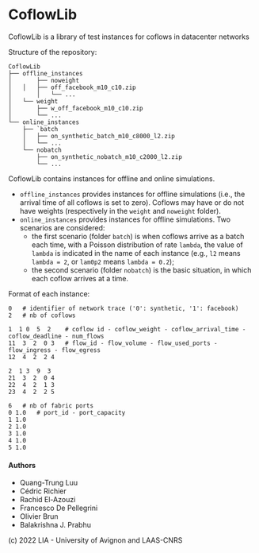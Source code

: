 # CoflowLib
CoflowLib is a library of test instances for coflows in datacenter networks


Structure of the repository:
```
CoflowLib
├── offline_instances
│      	├── noweight
│ 	│ 	├── off_facebook_m10_c10.zip
│   	│  	└── ...
│	└── weight
│	 	├── w_off_facebook_m10_c10.zip
│	  	└── ...
└── online_instances
   	├── `batch
 	│ 	├── on_synthetic_batch_m10_c8000_l2.zip
   	│  	└── ...
   	└── nobatch
 	 	├── on_synthetic_nobatch_m10_c2000_l2.zip
  		└── ...
```

CoflowLib contains instances for offline and online simulations.
* `offline_instances` provides instances for offline simulations (i.e., the arrival time of all coflows is set to zero). Coflows may have or do not have weights (respectively in the `weight` and `noweight` folder).
* `online_instances` provides instances for offline simulations. Two scenarios are considered:
	* the first scenario (folder `batch`) is when coflows arrive as a batch each time, with a Poisson distribution of rate `lambda`, the value of `lambda` is indicated in the name of each instance (e.g., `l2` means `lambda = 2`, or `lam0p2` means `lambda = 0.2`);
	* the second scenario (folder `nobatch`) is the basic situation, in which each coflow arrives at a time.


Format of each instance:

```
0	# identifier of network trace ('0': synthetic, '1': facebook)
2 	# nb of coflows

1  1 0  5  2	# coflow id - coflow_weight - coflow_arrival_time - coflow_deadline - num_flows
11  3  2  0 3	# flow_id - flow_volume - flow_used_ports - flow_ingress - flow_egress
12  4  2  2 4

2  1 3  9  3
21  3  2  0 4
22  4  2  1 3
23  4  2  2 5

6	# nb of fabric ports
0 1.0	# port_id - port_capacity	
1 1.0
2 1.0
3 1.0
4 1.0
5 1.0
```


#### Authors
* Quang-Trung Luu
* Cédric Richier
* Rachid El-Azouzi
* Francesco De Pellegrini
* Olivier Brun
* Balakrishna J. Prabhu

(c) 2022 LIA - University of Avignon and LAAS-CNRS

